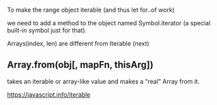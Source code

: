 
To make the range object iterable (and thus let for..of work) 

we need to add a method to the object named Symbol.iterator (a special built-in symbol just for that).

Arrays(index, len) are different from Iterable (next)

## Array.from(obj[, mapFn, thisArg])

takes an iterable or array-like value and makes a “real” Array from it. 

https://javascript.info/iterable



